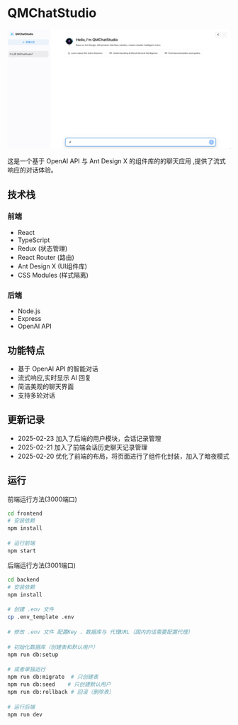 # QMChatStudio

![QMChatStudio主页](/images/show.jpg)

这是一个基于 OpenAI API 与 Ant Design X 的组件库的的聊天应用 ,提供了流式响应的对话体验。

## 技术栈

### 前端
- React 
- TypeScript
- Redux (状态管理)
- React Router (路由)
- Ant Design X (UI组件库)
- CSS Modules (样式隔离)

### 后端
- Node.js
- Express
- OpenAI API

## 功能特点

- 基于 OpenAI API 的智能对话
- 流式响应,实时显示 AI 回复
- 简洁美观的聊天界面
- 支持多轮对话

## 更新记录
- 2025-02-23 加入了后端的用户模块，会话记录管理
- 2025-02-21 加入了前端会话历史聊天记录管理
- 2025-02-20 优化了前端的布局，将页面进行了组件化封装，加入了暗夜模式

## 运行

前端运行方法(3000端口)
```bash
cd frontend
# 安装依赖
npm install

# 运行前端
npm start
```

后端运行方法(3001端口)
```bash
cd backend
# 安装依赖
npm install

# 创建 .env 文件
cp .env_template .env

# 修改 .env 文件 配置Key 、数据库与 代理URL（国内的话需要配置代理）

# 初始化数据库（创建表和默认用户）
npm run db:setup

# 或者单独运行
npm run db:migrate  # 只创建表
npm run db:seed    # 只创建默认用户
npm run db:rollback # 回滚（删除表）

# 运行后端
npm run dev
```



